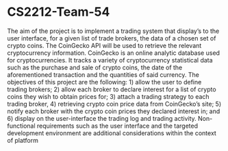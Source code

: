 # CS2212-Team-54
The aim of the project is to implement a trading system that display’s to the user interface, for a given list of trade brokers, the data of a chosen set of crypto coins. The CoinGecko API will be used to retrieve the relevant cryptocurrency information.
	CoinGecko is an online analytic database used for cryptocurrencies. It tracks a variety of cryptocurrency statistical data such as the purchase and sale of crypto coins, the date of the aforementioned transaction and the quantities of said currency.
	The objectives of this project are the following: 1) allow the user to define trading brokers; 2) allow each broker to declare interest for a list of crypto coins they wish to obtain prices for; 3) attach a trading strategy to each trading broker, 4) retrieving crypto coin price data from CoinGecko’s site; 5) notify each broker with the crypto coin prices they declared interest in; and 6) display on the user-interface the trading log and trading activity.
	Non-functional requirements such as the user interface and the targeted development environment are additional considerations within the context of platform 
